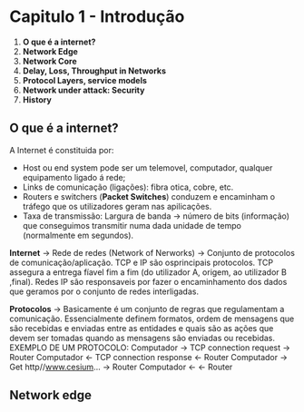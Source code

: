 # Capitulo 1 - Introdução

 1. __O que é a internet?__
 2. __Network Edge__
 3. __Network Core__
 4. __Delay, Loss, Throughput in Networks__
 5. __Protocol Layers, service models__
 6. __Network under attack: Security__
 7. __History__

## O que é a internet?

A Internet é constituida por:
    
- Host ou end system pode ser um telemovel, computador, qualquer equipamento ligado á rede;
- Links de comunicação (ligações): fibra otica, cobre, etc.
- Routers e switchers (__Packet Switches__) conduzem e encaminham o tráfego que os utilizadores geram nas apilicações.
- Taxa de transmissão: Largura de banda -> número de bits (informação) que conseguimos transmitir numa dada unidade de tempo (normalmente em segundos).

__Internet__ -> Rede de redes (Network of Nerworks) -> Conjunto de protocolos de comunicação/aplicação. TCP e IP são osprincipais protocolos. TCP assegura a entrega fíavel fim a fim (do utilizador A, origem, ao utilizador B ,final). Redes IP são responsaveis por fazer o encaminhamento dos dados que geramos por o conjunto de redes interligadas.

__Protocolos__ -> Basicamente é um conjunto de regras que regulamentam a comunicação. Essencialmente definem formatos, ordem de mensagens que são recebidas e enviadas entre as entidades e quais são as ações que devem ser tomadas quando as mensagens são enviadas ou recebidas.
    EXEMPLO DE UM PROTOCOLO:
        Computador -> TCP connection request  -> Router
        Computador <- TCP connection response <- Router
        Computador -> Get http//www.cesium... -> Router
        Computador <- <FILE>                  <- Router

## Network edge